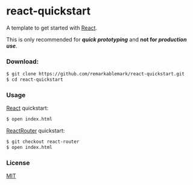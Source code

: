 # react-quickstart

A template to get started with [React](https://facebook.github.io/react/).

This is only recommended for **_quick prototyping_** and **not for _production use_**.

### Download:
```sh
$ git clone https://github.com/remarkablemark/react-quickstart.git
$ cd react-quickstart
```

### Usage

[React](https://github.com/facebook/react) quickstart:
```sh
$ open index.html
```

[ReactRouter](https://github.com/reactjs/react-router) quickstart:
```sh
$ git checkout react-router
$ open index.html
```

### License

[MIT](https://github.com/remarkablemark/react-quickstart/blob/master/LICENSE)
